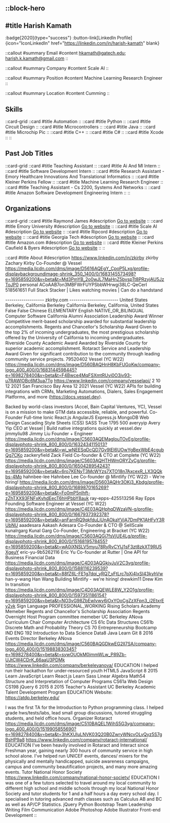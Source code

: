 ::block-hero
---
#title
Harish Kamath
---

:badge[2020]{type="success"}
:button-link[LinkedIn Profile]{icon="IconLinkedIn" href="https://linkedin.com/in/harish-kamath" blank}

::callout
#summary
Email
#content
hkamath@gatech.edu; harish.k.kamath@gmail.com
::

::callout
#summary
Company
#content
Scale AI
::

::callout
#summary
Position
#content
Machine Learning Research Engineer
::

::callout
#summary
Location
#content
Cumming
::

## Skills
::card-grid
::card
#title
Automation
::
::card
#title
Python
::
::card
#title
Circuit Design
::
::card
#title
Microcontrollers
::
::card
#title
Java
::
::card
#title
Microchip Pic
::
::card
#title
C++
::
::card
#title
C#
::
::card
#title
Xcode
::
::

## Past Job Titles
::card-grid
::card
#title
Teaching Assistant
::
::card
#title
Ai And Ml Intern
::
::card
#title
Software Development Intern
::
::card
#title
Research Assistant - Emory Healthcare Innovations And Translational Informatics
::
::card
#title
Kleiner Perkins Fellow
::
::card
#title
Machine Learning Research Engineer
::
::card
#title
Teaching Assistant - Cs 2200, Systems And Networks
::
::card
#title
Amazon Software Development Engineering Intern
::
::

## Organizations
::card-grid
::card
#title
Raymond James
#description
[Go to website](raymondjames.com)
::
::card
#title
Emory University
#description
[Go to website](emory.edu)
::
::card
#title
Scale AI
#description
[Go to website](scale.com)
::
::card
#title
Ripcord
#description
[Go to website](ripcord.com)
::
::card
#title
Georgia Tech
#description
[Go to website](gatech.edu)
::
::card
#title
Amazon.com
#description
[Go to website](amazon.es)
::
::card
#title
Kleiner Perkins Caufield & Byers
#description
[Go to website](kpcb.com)
::
::

::card
#title
About
#description
https://www.linkedin.com/in/zkirby zkirby Zachary Kirby Co-Founder @ Vessel https://media.licdn.com/dms/image/D5616AQEgY_CpoP5Lxg/profile-displaybackgroundimage-shrink_350_1400/0/1683145573498?e=1695859200&v=beta&t=Md3PmYB_2o0wJL7MaHnZ5bvspTt8PRzyjAU5JzToJP0 personal ACoAAB7on3MBFWrFUYPSbbWHrwgi38LC-QeCerI 518561651 Full Stack Stacker | Likes watching movies | Can do a handstand 

-------------------   zkirby.com  ------------------------ United States Berkeley, California Berkeley California Berkeley, California, United States False False Chinese ELEMENTARY English NATIVE_OR_BILINGUAL Computer Software California Alumni Association Leadership Award Winner Competitive merit-based scholarship awarded for substantial leadership accomplishments. Regents and Chancellor's Scholarship Award Given to the top 2% of incoming undergraduates, the most prestigious scholarship offered by the University of California to incoming undergraduates. Riverside County Academic Award Awarded by Riverside County for superior academic accomplishment. Rotaract Service and Leadership Award Given for significant contribution to the community through leading community service projects. 79520402 Vessel (YC W22) https://media.licdn.com/dms/image/D560BAQHnH8KbFUGoKw/company-logo_400_400/0/1683144598445?e=1698278400&v=beta&t=F4Bwce4MqFSXmtRUvi0O3jv93-u7RAWlOBc6M3ua7Tg https://www.linkedin.com/company/vesselapi/ 2 10 12 2021 San Francisco Bay Area 12 2021 Vessel (YC W22) APIs for building integrations with CRMs, Marketing Automations, Dialers, Sales Engagement Platforms, and more (https://docs.vessel.dev).

Backed by world-class investors (Accel, Bain Capital Ventures, YC), Vessel is on a mission to make GTM data accessible, reliable, and powerful. Co-Founder Full-time Ionic React.js AngularJS Express.js MongoDB Web Design Cascading Style Sheets (CSS) SASS True 1795 500 averyyip Avery Yip CEO at Vessel | Build native integrations quickly at vessel.dev jimmyliu98 Jimmy Liu Founder + Engineer https://media.licdn.com/dms/image/C5603AQEMaglouTOvEg/profile-displayphoto-shrink_800_800/0/1632434115013?e=1695859200&v=beta&t=wi_wNEESqDcQD7Gv9IEI6UOwYgBexWbE4cgubQg7CKo zackeryfield Zack Field Co-founder & CTO at Complete (YC W22) https://media.licdn.com/dms/image/C5603AQHTHWmORYZyCg/profile-displayphoto-shrink_800_800/0/1650428954243?e=1695859200&v=beta&t=6ro7KENyT3McWYzs7XTO18n7AxcexR_LX3QQkbs-4Mo hahnbee-lee Hahnbee Lee Co-founder @ Mintlify (YC W22) - We're hiring! https://media.licdn.com/dms/image/D5603AQHr3OKj3_Kbdg/profile-displayphoto-shrink_800_800/0/1689870165269?e=1695859200&v=beta&t=Fo0mP5nIhft-zZhTXX93FNFxKvhdEecT6hHPbbY8auk ray-epps-425513256 Ray Epps Founding Software Engineer at Vessel (YC W22) https://media.licdn.com/dms/image/C4E03AQHphqDWzaVN-g/profile-displayphoto-shrink_800_800/0/1667937392378?e=1695859200&v=beta&t=anFarnRQ9qkfduLiUnAOkaYVjA7DmPK1AHFyY3RUbNU aaadesara Aakash Adesara Co-Founder & CTO @ SellScale kunalrgarg Kunal Garg Co-Founder, Engineering at Bracket (YC W22) https://media.licdn.com/dms/image/C5603AQGj7fsVjUE4Lg/profile-displayphoto-shrink_800_800/0/1516819578455?e=1695859200&v=beta&t=wA0iXNSLV5myu78RyRvCYlJ1sF3zt8zkXT9RU5XgeuY eric-yu-9b5262116 Eric Yu Co-founder at Rutter | One API for Business Financial Data https://media.licdn.com/dms/image/C4D03AQGkjyJuV2C3vg/profile-displayphoto-shrink_800_800/0/1588116239539?e=1695859200&v=beta&t=88fZ6L-FE1g7dqi_yRQ7_vFtLrc7pXi4lxSI43kyhVw han-y-wang Han Wang Building Mintlify - we're hiring! drewkim11 Drew Kim In transition https://media.licdn.com/dms/image/C4D03AQEWLE8W_Y2O1g/profile-displayphoto-shrink_800_800/0/1597351186154?e=1695859200&v=beta&t=NO3vG98ZbEwIvwy6jOxYOoCgZzXFpn3_i2EtxrEy2vk Sign Language PROFESSIONAL_WORKING Rising Scholars Academy Memeber Regents and Chancellor's Scholarship Association Regents Overnight Host Program committee memeber UC Berkeley ANova Curriculum Chair Computer Architecture  CS 61c Data Structures CS61b Discrete Math and Probability Theory CS 70 Entrepreneurship Bootcamp IND ENG 192 Introduction to Data Science Data8 Java Learn Git 8 2016 Events Director Berkeley ANova https://media.licdn.com/dms/image/C560BAQGDkwEG2lI7SA/company-logo_400_400/0/1519883830345?e=1698278400&v=beta&t=sywOUOkM0jmmWLw_P89Zb-UJtCW4CDrK_66aaU3PDMk https://www.linkedin.com/company/berkeleyanova/ EDUCATION I helped run their hackathon for under-resourced youth HTML5 JavaScript 8 2015 Learn JavaScript Learn React.js Learn Sass Linear Algebra Math54 Structure and Interpretation of Computer Programs CS61a Web Design CS198 jQuery 6 2015 8 2015 Teacher's Assistant  UC Berkeley Academic Talent Development Program EDUCATION Website: https://atdp.berkeley.edu/

I was the first TA for the Introduction to Python programming class. I helped grade hws/tests/labs, lead small group discussions, tutored struggling students, and held office hours.  Organizer Rotaract https://media.licdn.com/dms/image/C510BAQEL1WihS5G3yg/company-logo_400_400/0/1519905855690?e=1698278400&v=beta&t=3hKXUIuLNVK03Q20B0ZwryWNcvOLvQyz5S7gBsHP9a8 https://www.linkedin.com/company/rotaract-international/ EDUCATION I've been heavily involved in Rotaract and Interact since Freshman year, gaining nearly 300 hours of community service in high school alone. I've helped run UNICEF events, dances/ mixers for the physically and mentally handicapped, suicide awareness campaigns, campus and community beautification projects, and many more amazing events. Tutor National Honor Society https://www.linkedin.com/company/national-honor-society/ EDUCATION I was one of a few tutors selected to travel around my local community to different high school and middle schools through my local National Honor Society and tutor students for 1 and a half hours a day every school day. I specialised in tutoring advanced math classes such as Calculus AB and BC as well as AP/CP Statistics. jQuery Python Bootstrap Team Leadership Writing Film Communication Adobe Photoshop Adobe Illustrator Front-end Development
::
